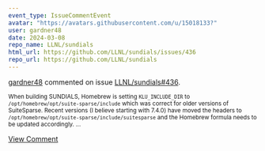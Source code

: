 ```yaml
---
event_type: IssueCommentEvent
avatar: "https://avatars.githubusercontent.com/u/15018133?"
user: gardner48
date: 2024-03-08
repo_name: LLNL/sundials
html_url: https://github.com/LLNL/sundials/issues/436
repo_url: https://github.com/LLNL/sundials
---
```


<a href='https://github.com/gardner48' target='_blank'>gardner48</a> commented on issue <a href='https://github.com/LLNL/sundials/issues/436' target='_blank'>LLNL/sundials#436</a>.

<small>When building SUNDIALS, Homebrew is setting `KLU_INCLUDE_DIR` to `/opt/homebrew/opt/suite-sparse/include` which was correct for older versions of SuiteSparse. Recent versions (I believe starting with 7.4.0) have moved the headers to `/opt/homebrew/opt/suite-sparse/include/suitesparse` and the Homebrew formula needs to be updated accordingly. ...</small>

<a href='https://github.com/LLNL/sundials/issues/436' target='_blank'>View Comment</a>